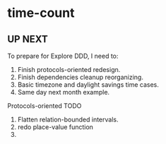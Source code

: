 # time-count

## UP NEXT
To prepare for Explore DDD, I need to:
1. Finish protocols-oriented redesign.
2. Finish dependencies cleanup reorganizing.
3. Basic timezone and daylight savings time cases.
4. Same day next month example.

Protocols-oriented TODO
1. Flatten relation-bounded intervals.
2. redo place-value function
3.

